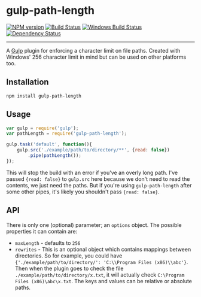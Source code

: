 gulp-path-length 
===

[![NPM version][npm-image]][npm-url] [![Build Status][travis-image]][travis-url] [![Windows Build Status][appveyor-image]][appveyor-url] [![Dependency Status][depstat-image]][depstat-url] 

---

A [Gulp](gulpjs.com) plugin for enforcing a character limit on file paths. Created with Windows' 256 character limit in mind but can be used on other platforms too.

## Installation

```shell
npm install gulp-path-length
```

## Usage

```javascript
var gulp = require('gulp');
var pathLength = require('gulp-path-length');

gulp.task('default', function(){
    gulp.src('./example/path/to/directory/**', {read: false})
        .pipe(pathLength()); 
});
```

This will stop the build with an error if you've an overly long path. I've passed `{read: false}` to `gulp.src` here because we don't need to read the contents, we just need the paths. But if you're using `gulp-path-length` after some other pipes, it's likely you shouldn't pass `{read: false}`.

## API

There is only one (optional) parameter; an `options` object. The possible properties it can contain are:
- `maxLength` - defaults to `256`
- `rewrites` - This is an optional object which contains mappings between directories. So for example, you could have `{'./example/path/to/directory/': 'C:\\Program Files (x86)\\abc'}`. Then when the plugin goes to check the file `./example/path/to/directory/x.txt`, it will actually check `C:\Program Files (x86)\abc\x.txt`. The keys and values can be relative or absolute paths.


[npm-url]: https://npmjs.org/package/gulp-path-length
[npm-image]: http://img.shields.io/npm/v/gulp-path-length.svg?style=flat

[travis-url]: http://travis-ci.org/Teamwork/gulp-path-length
[travis-image]: http://img.shields.io/travis/Teamwork/gulp-path-length.svg?style=flat

[appveyor-url]: https://ci.appveyor.com/project/4ver/gulp-path-length/branch/master
[appveyor-image]: https://ci.appveyor.com/api/projects/status/tradq3vg1hoah36j/branch/master?svg=true

[depstat-url]: https://david-dm.org/Teamwork/gulp-path-length
[depstat-image]: https://david-dm.org/Teamwork/gulp-path-length.svg?style=flat
